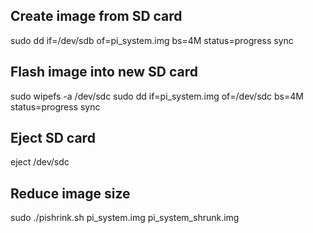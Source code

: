 ## Create image from SD card
sudo dd if=/dev/sdb of=pi_system.img bs=4M status=progress
sync

## Flash image into new SD card
sudo wipefs -a /dev/sdc
sudo dd if=pi_system.img of=/dev/sdc bs=4M status=progress
sync

## Eject SD card
eject /dev/sdc

## Reduce image size
sudo ./pishrink.sh pi_system.img pi_system_shrunk.img
